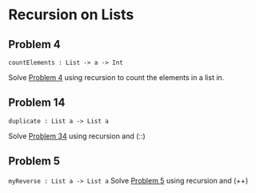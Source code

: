 # Recursion on Lists



## Problem 4

`countElements : List -> a -> Int`

Solve [Problem 4](../p/p04.md "Problem 4") using recursion to count the elements in a list in.

## Problem 14

`duplicate : List a -> List a`

Solve [Problem 34](../p/p34.md "Problem 4") using recursion and \(::\)

## Problem 5

`myReverse : List a -> List a`
Solve [Problem 5](../p/p05.md "Problem 4") using recursion and \(++\)

## 


